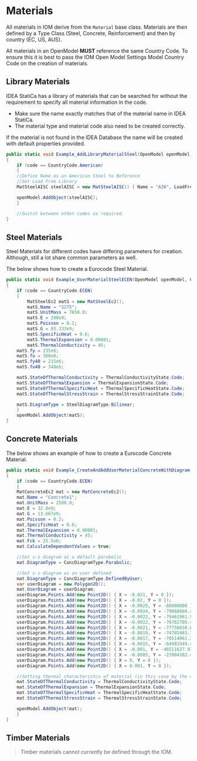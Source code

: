# Materials

All materials in IOM derive from the `Material` base class. Materials are then defined by a Type Class (Steel, Concrete, Reinforcement) and then by country (EC, US, AUS).

All materials in an OpenModel **MUST** reference the same Country Code. To ensure this it is best to pass the IOM Open Model Settings Model Country Code on the creation of materials.  

## Library Materials

IDEA StatiCa has a library of materials that can be searched for without the requirement to specify all material information in the code. 

* Make sure the name exactly matches that of the material name in IDEA StatiCa. 
* The material type and material code also need to be created correctly.

If the material is not found in the IDEA Database the name will be created with default properties provided. 

```csharp
public static void Example_AddLibraryMaterialSteel(OpenModel openModel, CountryCode code)
{
    if (code == CountryCode.American)
    {
	//Define Name as an American Steel to Reference
	//Set Load From Library
	MatSteelAISC steelAISC = new MatSteelAISC() { Name = "A36", LoadFromLibrary = true };

	openModel.AddObject(steelAISC);
    }

    //Switch between other codes as required.
}
```


## Steel Materials

Steel Materials for different codes have differing parameters for creation. Although, still a lot share common parameters as well.

The below shows how to create a Eurocode Steel Material. 

```csharp
public static void Example_UserMaterialSteelECEN(OpenModel openModel, CountryCode code)
{
    if (code == CountryCode.ECEN)
    {
        MatSteelEc2 matS = new MatSteelEc2();
        matS.Name = "S275";
        matS.UnitMass = 7850.0;
        matS.E = 200e9;
        matS.Poisson = 0.2;
        matS.G = 83.333e9;
        matS.SpecificHeat = 0.6;
        matS.ThermalExpansion = 0.00001;
        matS.ThermalConductivity = 45;
	matS.fy = 235e6;
	matS.fu = 360e6;
	matS.fy40 = 215e6;
	matS.fu40 = 340e6;

	matS.StateOfThermalConductivity = ThermalConductivityState.Code;
	matS.StateOfThermalExpansion = ThermalExpansionState.Code;
	matS.StateOfThermalSpecificHeat = ThermalSpecificHeatState.Code;
	matS.StateOfThermalStressStrain = ThermalStressStrainState.Code;

	matS.DiagramType = SteelDiagramType.Bilinear;
    }
    openModel.AddObject(matS);
}
```

## Concrete Materials

The below shows an example of how to create a Eurocode Concrete Material.

```csharp
public static void Example_CreateAndAddUserMaterialConcreteWithDiagram(OpenModel openModel, CountryCode code)
{
    if (code == CountryCode.ECEN)
    {
	MatConcreteEc2 mat = new MatConcreteEc2();
	mat.Name = "Concrete1";
	mat.UnitMass = 2500.0;
	mat.E = 32.8e9;
	mat.G = 13.667e9;
	mat.Poisson = 0.2;
	mat.SpecificHeat = 0.6;
	mat.ThermalExpansion = 0.00001;
	mat.ThermalConductivity = 45;
	mat.Fck = 25.5e6;
	mat.CalculateDependentValues = true;

	//Set s-s diagram as a default parabolic
	mat.DiagramType = ConcDiagramType.Parabolic;

	//Set s-s diagram as an user defined
	mat.DiagramType = ConcDiagramType.DefinedByUser;
	var userDiagram = new Polygon2D();
	mat.UserDiagram = userDiagram;
	userDiagram.Points.Add(new Point2D() { X = -0.021, Y = 0 });
	userDiagram.Points.Add(new Point2D() { X = -0.02, Y = 0 });
	userDiagram.Points.Add(new Point2D() { X = -0.0025, Y = -80000000 });
	userDiagram.Points.Add(new Point2D() { X = -0.0024, Y = -79868660.43 });
	userDiagram.Points.Add(new Point2D() { X = -0.0023, Y = -79461961.9 });
	userDiagram.Points.Add(new Point2D() { X = -0.0022, Y = -78762709.44 });
	userDiagram.Points.Add(new Point2D() { X = -0.0021, Y = -77756658.69 });
	userDiagram.Points.Add(new Point2D() { X = -0.0019, Y = -74785483.74 });
	userDiagram.Points.Add(new Point2D() { X = -0.0017, Y = -70514061.33 });
	userDiagram.Points.Add(new Point2D() { X = -0.0015, Y = -64981949.46 });
	userDiagram.Points.Add(new Point2D() { X = -0.001, Y = -46511627.91 });
	userDiagram.Points.Add(new Point2D() { X = -0.0005, Y = -23904382.47 });
	userDiagram.Points.Add(new Point2D() { X = 0, Y = 0 });
	userDiagram.Points.Add(new Point2D() { X = 0.001, Y = 0 });

	//Setting thermal characteristcs of material (in this case by the code)
	mat.StateOfThermalConductivity = ThermalConductivityState.Code;
	mat.StateOfThermalExpansion = ThermalExpansionState.Code;
	mat.StateOfThermalSpecificHeat = ThermalSpecificHeatState.Code;
	mat.StateOfThermalStressStrain = ThermalStressStrainState.Code;

	openModel.AddObject(mat);
    }
}
```
## Timber Materials

> Timber materials cannot currently be defined through the IOM.


